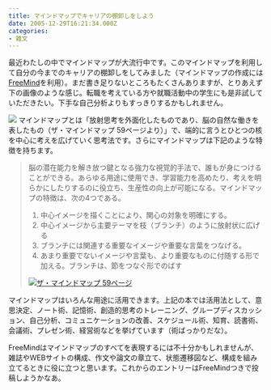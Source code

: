 ```yaml
---
title: マインドマップでキャリアの棚卸しをしよう
date: 2005-12-29T16:21:34.000Z
categories:
- 雑文
---
```

最近わたしの中でマインドマップが大流行中です。このマインドマップを利用して自分の今までのキャリアの棚卸しをしてみました（マインドマップの作成には[FreeMind](http://freemind.sourceforge.net/wiki/index.php)を利用）。まだ書き足りないところもたくさんありますが、とりあえず下の画像のような感じ。転職を考えている方や就職活動中の学生にも是非試していただきたい。下手な自己分析よりもすっきりするかもしれません。
<!-- more -->
![](/blog//assets/i/etc/yutaka.gif) マインドマップとは「放射思考を外面化したものであり、脳の自然な働きを表したもの（ザ・マインドマップ 59ページより）」で、端的に言うとひとつの核を中心に考えを広げていく思考法です。さらにマインドマップは下記のような特徴を持ちます。

> 脳の潜在能力を解き放つ鍵となる強力な視覚的手法で、誰もが身につけることができる。あらゆる用途に使用でき、学習能力を高めたり、考えを明らかにしたりするのに役立ち、生産性の向上が可能になる。マインドマップの特徴は、次の4つである。
> 
> 1.  中心イメージを描くことにより、関心の対象を明確にする。
> 2.  中心イメージから主要テーマを枝（ブランチ）のように放射状に広げる
> 3.  ブランチには関連する重要なイメージや重要な言葉をつなげる。
> 4.  あまり重要でないイメージや言葉も、より重要なものに付随する形で加える。ブランチは、節をつなぐ形でのばす
> 
> [![](http://images-jp.amazon.com/images/P/4478760993.09.TZZZZZZZ.jpg)](http://www.amazon.co.jp/exec/obidos/ASIN/4478760993/ref=nosim/yutakayamaguc-22)[ザ・マインドマップ 59ページ](http://www.amazon.co.jp/exec/obidos/ASIN/4478760993/ref=nosim/yutakayamaguc-22)

マインドマップはいろんな用途に活用できます。上記の本では活用法として、意思決定、ノート術、記憶術、創造的思考のトレーニング、グループディスカッション、自己分析、コミュニケーションの改善、スケジュール術、知育、読書術、会議術、プレゼン術、経営術などを挙げています（術ばっかりだな）。

FreeMindはマインドマップのすべてを表現するには不十分かもしれませんが、雑誌やWEBサイトの構成、作文や論文の章立て、状態遷移図など、構成を組み立てるときに役に立つと思います。これからのエントリーはFreeMindつきで投稿しようかなあ。